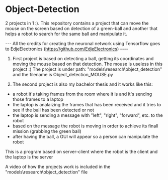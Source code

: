 # Object-Detection
2 projects in 1 :). This repository contains a project that can move the mouse on the screen based on detection of a green-ball and another that helps a robot to search for the same ball and manipulate it.

--- All the credits for creating the neuronal network using Tensorflow goes to EdjeElectronics (https://github.com/EdjeElectronics) ----

1. First project is based on detecting a ball, getting its coordinates and moving the mouse based on that detection. The mouse is useless in this project :)
The project is under path: "models\research\object_detection" and the filename is Object_detection_MOUSE.py

2. The second project is also my bachelor thesis and it works like this:
- a robot it's taking frames from the room where it is and it's sending those frames to a laptop
- the laptop is analaizing the frames that has been received and it tries to see if the ball has been detected or not
- the laptop is sending a message with "left", "right", "forward", etc. to the robot
- based on the message the robot is moving in order to achieve its finall mission (grabbing the green ball)
- after having the ball, a GUI will appear so a person can manipulate the robot

This is a program based on server-client where the robot is the client and the laptop is the server

A video of how the projects work is included in the "models\research\object_detection" file
